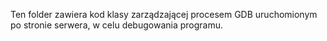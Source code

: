 Ten folder zawiera kod klasy zarządzającej procesem GDB uruchomionym po stronie serwera, w celu debugowania programu.
